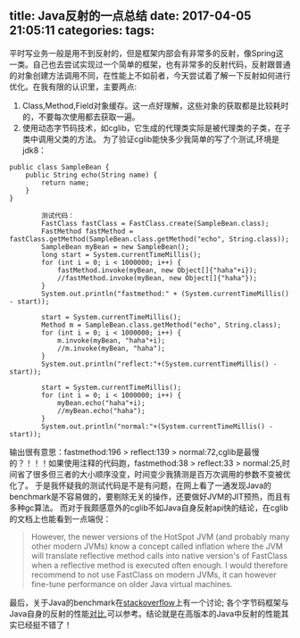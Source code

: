 title: Java反射的一点总结
date: 2017-04-05 21:05:11
categories:
tags:
---
平时写业务一般是用不到反射的，但是框架内部会有非常多的反射，像Spring这一类。自己也去尝试实现过一个简单的框架，也有非常多的反射代码，反射跟普通的对象创建方法调用不同，在性能上不如前者，今天尝试着了解一下反射如何进行优化。<!--more-->在我有限的认识里，主要两点:
1. Class,Method,Field对象缓存。这一点好理解，这些对象的获取都是比较耗时的，不要每次使用都去获取一遍。
2. 使用动态字节码技术，如cglib，它生成的代理类实际是被代理类的子类，在子类中调用父类的方法。
为了验证cglib能快多少我简单的写了个测试,环境是jdk8：

```
public class SampleBean {
    public String echo(String name) {
        return name;
    }
}

        测试代码：
        FastClass fastClass = FastClass.create(SampleBean.class);
        FastMethod fastMethod = fastClass.getMethod(SampleBean.class.getMethod("echo", String.class));
        SampleBean myBean = new SampleBean();
        long start = System.currentTimeMillis();
        for (int i = 0; i < 1000000; i++) {
            fastMethod.invoke(myBean, new Object[]{"haha"+i});
            //fastMethod.invoke(myBean, new Object[]{"haha"});
        }
        System.out.println("fastmethod:" + (System.currentTimeMillis() - start));
        
        start = System.currentTimeMillis();
        Method m = SampleBean.class.getMethod("echo", String.class);
        for (int i = 0; i < 1000000; i++) {
            m.invoke(myBean, "haha"+i);
            //m.invoke(myBean, "haha");
        }
        System.out.println("reflect:"+(System.currentTimeMillis() - start));
        
        start = System.currentTimeMillis();
        for (int i = 0; i < 1000000; i++) {
            myBean.echo("haha"+i);
            //myBean.echo("haha");
        }
        System.out.println("normal:"+(System.currentTimeMillis() - start));
```
输出很有意思：fastmethod:196 > reflect:139 > normal:72,cglib是最慢的？！！！如果使用注释的代码跑，fastmethod:38 > reflect:33 > normal:25,时间省了很多但三者的大小顺序没变，时间变少我猜测是百万次调用的参数不变被优化了。
于是我怀疑我的测试代码是不是有问题，在网上看了一通发现Java的benchmark是不容易做的，要剔除无关的操作，还要做好JVM的JIT预热，而且有多种gc算法。
而对于我颇感意外的cglib不如Java自身反射api快的结论，在cglib的文档上也能看到一点端倪：
> However, the newer versions of the HotSpot JVM (and probably many other modern JVMs) know a concept called inflation where the JVM will translate reflective method calls into native version's of FastClass when a reflective method is executed often enough.  I would therefore recommend to not use FastClass on modern JVMs, it can however fine-tune performance on older Java virtual machines.

最后，关于Java的benchmark在[stackoverflow](http://stackoverflow.com/questions/504103/how-do-i-write-a-correct-micro-benchmark-in-java)上有一个讨论; 各个字节码框架与Java自身的反射的性能[对比](https://github.com/neoremind/dynamic-proxy),可以参考。结论就是在高版本的Java中反射的性能其实已经挺不错了！

